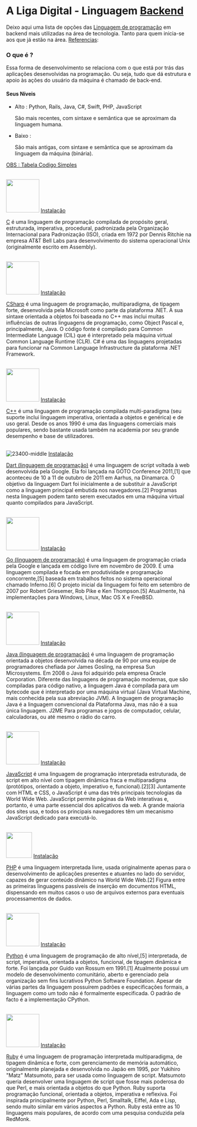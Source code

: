 # A Liga Digital - Linguagem [Backend](https://www.dicionarioinformal.com.br/back-end/#:~:text=%5BEstrangeirismo%5D%20%C3%89%20um%20termo%20que,ser%20um%20artefato%20f%C3%ADsico%20qualquer.)

Deixo aqui uma lista de opções das [Linguagem de programação](https://pt.wikipedia.org/wiki/Linguagem_de_programa%C3%A7%C3%A3o) em backend mais utilizadas na área de tecnologia. Tanto para quem inicia-se aos que já estão na área. [Referencias](https://dicasdeprogramacao.com.br/as-10-linguagens-de-programacao-mais-requisitadas-pelo-mercado/#:~:text=Todo%20programador%20web%20deve%20aprender,tamb%C3%A9m%20no%20lado%20back%2Dend.):

### O que é ?<p>
Essa forma de desenvolvimento se relaciona com o que está por trás das aplicações desenvolvidas na programação. Ou seja, tudo que dá estrutura e apoio às ações do usuário da máquina é chamado de back-end.

#### Seus Níveis <p>
* Alto : Python, Rails, Java, C#, Swift, PHP, JavaScript<p>
São mais recentes, com sintaxe e semântica que se aproximam da linguagem humana.<p> 
* Baixo : <p>
São mais antigas, com sintaxe e semântica que se aproximam da linguagem da máquina (binária).<p>

[ OBS : Tabela Codigo Simples](https://codigosimples.net/2020/01/13/lista-das-linguagens-de-programacao-mais-utilizadas-em-2019-2020/)
 
<br><img height="90" src=https://peritoemphp.com/wp-content/uploads/2019/02/letter_c_PNG22.png /> [Instalação](https://netbeans.org/community/releases/60/cpp-setup-instructions_pt_BR.html#:~:text=Selecione%20Ferramentas%20%3E%20Plug%2Dins%20no,Clique%20em%20Instalar.)

[C](https://pt.wikipedia.org/wiki/C_(linguagem_de_programa%C3%A7%C3%A3o)) é uma linguagem de programação compilada de propósito geral, estruturada, imperativa, procedural, padronizada pela Organização Internacional para Padronização (ISO), criada em 1972 por Dennis Ritchie na empresa AT&T Bell Labs para desenvolvimento do sistema operacional Unix (originalmente escrito em Assembly).

<br><img height="90" src=https://upload.wikimedia.org/wikipedia/commons/7/7a/C_Sharp_logo.svg /> [Instalação](https://docs.microsoft.com/pt-br/visualstudio/get-started/csharp/?view=vs-2019)

[CSharp](https://pt.wikipedia.org/wiki/C_Sharp) é uma linguagem de programação, multiparadigma, de tipagem forte, desenvolvida pela Microsoft como parte da plataforma .NET. A sua sintaxe orientada a objetos foi baseada no C++ mas inclui muitas influências de outras linguagens de programação, como Object Pascal e, principalmente, Java. O código fonte é compilado para Common Intermediate Language (CIL) que é interpretado pela máquina virtual Common Language Runtime (CLR). C# é uma das linguagens projetadas para funcionar na Common Language Infrastructure da plataforma .NET Framework.

<br><img height="90" src=https://img.icons8.com/color/452/c-plus-plus-logo.png /> [Instalação](https://netbeans.org/community/releases/60/cpp-setup-instructions_pt_BR.html#:~:text=Selecione%20Ferramentas%20%3E%20Plug%2Dins%20no,Clique%20em%20Instalar.)

[C++](https://pt.wikipedia.org/wiki/C%2B%2B) é uma linguagem de programação compilada multi-paradigma (seu suporte inclui linguagem imperativa, orientada a objetos e genérica) e de uso geral. Desde os anos 1990 é uma das linguagens comerciais mais populares, sendo bastante usada também na academia por seu grande desempenho e base de utilizadores.

<br> ![23400-middle](https://user-images.githubusercontent.com/52793184/112574967-23e63180-8dce-11eb-8dca-2a6eb3475d74.png)
[Instalação](https://dart.dev/)

[Dart (linguagem de programação)]() é uma linguagem de script voltada à web desenvolvida pela Google. Ela foi lançada na GOTO Conference 2011,[1] que aconteceu de 10 a 11 de outubro de 2011 em Aarhus, na Dinamarca. O objetivo da linguagem Dart foi inicialmente a de substituir a JavaScript como a linguagem principal embutida nos navegadores.[2] Programas nesta linguagem podem tanto serem executados em uma máquina virtual quanto compilados para JavaScript.

<br> <img height="90" src=https://user-images.githubusercontent.com/3613230/41752586-476b0b24-7596-11e8-95fe-8fd3faa21e8a.png /> [Instalação](http://www.golangbr.org/)

[Go (linguagem de programação)](https://pt.wikipedia.org/wiki/Go_(linguagem_de_programa%C3%A7%C3%A3o)) é uma linguagem de programação criada pela Google e lançada em código livre em novembro de 2009. É uma linguagem compilada e focada em produtividade e programação concorrente,[5] baseada em trabalhos feitos no sistema operacional chamado Inferno.[6] O projeto inicial da linguagem foi feito em setembro de 2007 por Robert Griesemer, Rob Pike e Ken Thompson.[5] Atualmente, há implementações para Windows, Linux, Mac OS X e FreeBSD.

<br><img height="90" src=https://cdn.iconscout.com/icon/free/png-256/java-43-569305.png /> [Instalação](https://www.java.com/pt-BR/download/help/windows_manual_download.html)

[Java (linguagem de programação)](https://pt.wikipedia.org/wiki/Java_(linguagem_de_programa%C3%A7%C3%A3o)) é uma linguagem de programação orientada a objetos desenvolvida na década de 90 por uma equipe de programadores chefiada por James Gosling, na empresa Sun Microsystems. Em 2008 o Java foi adquirido pela empresa Oracle Corporation. Diferente das linguagens de programação modernas, que são compiladas para código nativo, a linguagem Java é compilada para um bytecode que é interpretado por uma máquina virtual (Java Virtual Machine, mais conhecida pela sua abreviação JVM). A linguagem de programação Java é a linguagem convencional da Plataforma Java, mas não é a sua única linguagem. J2ME Para programas e jogos de computador, celular, calculadoras, ou até mesmo o rádio do carro.

<br><img height="90" src=https://icon-library.com/images/javascript-icon-png/javascript-icon-png-23.jpg /> [Instalação](https://www.javascript.com/)

[JavaScript](https://pt.wikipedia.org/wiki/JavaScript) é uma linguagem de programação interpretada estruturada, de script em alto nível com tipagem dinâmica fraca e multiparadigma (protótipos, orientado a objeto, imperativo e, funcional).[2][3] Juntamente com HTML e CSS, o JavaScript é uma das três principais tecnologias da World Wide Web. JavaScript permite páginas da Web interativas e, portanto, é uma parte essencial dos aplicativos da web. A grande maioria dos sites usa, e todos os principais navegadores têm um mecanismo JavaScript dedicado para executá-lo.

<br><img height="70" src=https://upload.wikimedia.org/wikipedia/commons/2/27/PHP-logo.svg /> [Instalação](https://www.php.net/)

[PHP](https://pt.wikipedia.org/wiki/PHP) é uma linguagem interpretada livre, usada originalmente apenas para o desenvolvimento de aplicações presentes e atuantes no lado do servidor, capazes de gerar conteúdo dinâmico na World Wide Web.[2] Figura entre as primeiras linguagens passíveis de inserção em documentos HTML, dispensando em muitos casos o uso de arquivos externos para eventuais processamentos de dados. 

<br><img height="90" src=https://www.iconfinder.com/data/icons/logos-and-brands-adobe/512/267_Python-512.png /> [Instalação](https://www.python.org/)

[Python](https://pt.wikipedia.org/wiki/Python) é uma linguagem de programação de alto nível,[5] interpretada, de script, imperativa, orientada a objetos, funcional, de tipagem dinâmica e forte. Foi lançada por Guido van Rossum em 1991.[1] Atualmente possui um modelo de desenvolvimento comunitário, aberto e gerenciado pela organização sem fins lucrativos Python Software Foundation. Apesar de várias partes da linguagem possuírem padrões e especificações formais, a linguagem como um todo não é formalmente especificada. O padrão de facto é a implementação CPython.

<br><img height="90" src=https://cdn.iconscout.com/icon/free/png-256/ruby-46-1175101.png /> [Instalação](https://www.ruby-lang.org/en/)

[Ruby](https://pt.wikipedia.org/wiki/Ruby_(linguagem_de_programa%C3%A7%C3%A3o)) é uma linguagem de programação interpretada multiparadigma, de tipagem dinâmica e forte, com gerenciamento de memória automático, originalmente planejada e desenvolvida no Japão em 1995, por Yukihiro "Matz" Matsumoto, para ser usada como linguagem de script. Matsumoto queria desenvolver uma linguagem de script que fosse mais poderosa do que Perl, e mais orientada a objetos do que Python. Ruby suporta programação funcional, orientada a objetos, imperativa e reflexiva. Foi inspirada principalmente por Python, Perl, Smalltalk, Eiffel, Ada e Lisp, sendo muito similar em vários aspectos a Python. Ruby está entre as 10 linguagens mais populares, de acordo com uma pesquisa conduzida pela RedMonk.
